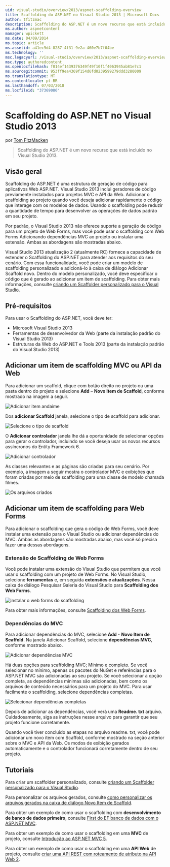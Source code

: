 ```yaml
---
uid: visual-studio/overview/2013/aspnet-scaffolding-overview
title: Scaffolding do ASP.NET no Visual Studio 2013 | Microsoft Docs
author: tfitzmac
description: Scaffolding do ASP.NET é um novo recurso que está incluído no Visual Studio 2013.
ms.author: aspnetcontent
manager: wpickett
ms.date: 04/09/2014
ms.topic: article
ms.assetid: a41ec9d4-8287-4f31-9e2a-460e7b7f04be
ms.technology: ''
msc.legacyurl: /visual-studio/overview/2013/aspnet-scaffolding-overview
msc.type: authoredcontent
ms.openlocfilehash: f014ef1439376349f49f10f1f4063945ab81e7c1
ms.sourcegitcommit: 953ff9ea4369f154d6fd0239599279ddd3280009
ms.translationtype: MT
ms.contentlocale: pt-BR
ms.lasthandoff: 07/03/2018
ms.locfileid: "37369086"
---
```

<a name="aspnet-scaffolding-in-visual-studio-2013"></a>Scaffolding do ASP.NET no Visual Studio 2013
====================
por [Tom FitzMacken](https://github.com/tfitzmac)

> Scaffolding do ASP.NET é um novo recurso que está incluído no Visual Studio 2013.


## <a name="overview"></a>Visão geral

Scaffolding do ASP.NET é uma estrutura de geração de código para aplicativos Web ASP.NET. Visual Studio 2013 inclui geradores de código previamente instalados para projetos MVC e API da Web. Adicionar o scaffolding ao projeto quando você deseja adicionar rapidamente o código que interage com os modelos de dados. Usando o scaffolding pode reduzir a quantidade de tempo para desenvolver as operações de dados padrão em seu projeto.

Por padrão, o Visual Studio 2013 não oferece suporte a geração de código para um projeto de Web Forms, mas você pode usar o scaffolding com Web Forms Adicionando dependências MVC ao projeto ou instalar uma extensão. Ambas as abordagens são mostradas abaixo.

Visual Studio 2013 atualização 2 (atualmente RC) fornece a capacidade de estender o Scaffolding do ASP.NET para atender aos requisitos do seu cenário. Com essa funcionalidade, você pode criar um modelo de scaffolding personalizado e adicioná-lo à caixa de diálogo Adicionar Scaffold novo. Dentro do modelo personalizado, você deve especificar o código que é gerado ao adicionar um item de scaffolding. Para obter mais informações, consulte [criando um Scaffolder personalizado para o Visual Studio](https://go.microsoft.com/fwlink/p/?LinkId=395029).

## <a name="prerequisites"></a>Pré-requisitos

Para usar o Scaffolding do ASP.NET, você deve ter:

- Microsoft Visual Studio 2013
- Ferramentas de desenvolvedor da Web (parte da instalação padrão do Visual Studio 2013)
- Estruturas da Web do ASP.NET e Tools 2013 (parte da instalação padrão do Visual Studio 2013)

## <a name="add-a-scaffolded-item-to-mvc-or-web-api"></a>Adicionar um item de scaffolding MVC ou API da Web

Para adicionar um scaffold, clique com botão direito no projeto ou uma pasta dentro do projeto e selecione **Add** – **Novo Item de Scaffold**, conforme mostrado na imagem a seguir.

![Adicionar item andaime](aspnet-scaffolding-overview/_static/image1.png)

Dos **adicionar Scaffold** janela, selecione o tipo de scaffold para adicionar.

![Selecione o tipo de scaffold](aspnet-scaffolding-overview/_static/image2.png)

O **Adicionar controlador** janela lhe dá a oportunidade de selecionar opções para gerar o controlador, incluindo se você deseja usar os novos recursos assíncronos do Entity Framework 6.

![Adicionar controlador](aspnet-scaffolding-overview/_static/image3.png)

As classes relevantes e as páginas são criadas para seu cenário. Por exemplo, a imagem a seguir mostra o controlador MVC e exibições que foram criadas por meio de scaffolding para uma classe de modelo chamada filmes.

![Os arquivos criados](aspnet-scaffolding-overview/_static/image4.png)

## <a name="add-a-scaffolded-item-to-web-forms"></a>Adicionar um item de scaffolding para Web Forms

Para adicionar o scaffolding que gera o código de Web Forms, você deve instalar uma extensão para o Visual Studio ou adicionar dependências do MVC. Ambas as abordagens são mostradas abaixo, mas você só precisa fazer uma dessas abordagens.

### <a name="web-forms-scaffolding-extension"></a>Extensão de Scaffolding de Web Forms

Você pode instalar uma extensão do Visual Studio que permitem que você usar o scaffolding com um projeto de Web Forms. No Visual Studio, selecione **ferramentas** e, em seguida **extensões e atualizações**. Nessa caixa de diálogo Pesquisar Galeria do Visual Studio para **Scaffolding dos Web Forms**.

![instalar o web forms do scaffolding](aspnet-scaffolding-overview/_static/image5.png)

Para obter mais informações, consulte [Scaffolding dos Web Forms](https://go.microsoft.com/fwlink/p/?LinkId=396478).

### <a name="mvc-dependencies"></a>Dependências do MVC

Para adicionar dependências do MVC, selecione **Add** - **Novo Item de Scaffold**. Na janela Adicionar Scaffold, selecione **dependências MVC**, conforme mostrado abaixo.

![Adicionar dependências MVC](aspnet-scaffolding-overview/_static/image6.png)

Há duas opções para scaffolding MVC; Mínimo e completo. Se você selecionar no mínimo, apenas os pacotes do NuGet e referências para o ASP.NET MVC são adicionadas ao seu projeto. Se você selecionar a opção completa, as dependências mínimas são adicionadas, bem como os arquivos de conteúdo necessários para um projeto do MVC. Para usar facilmente o scaffolding, selecione dependências completas.

![Selecionar dependências completas](aspnet-scaffolding-overview/_static/image7.png)

Depois de adicionar as dependências, você verá uma **Readme. txt** arquivo. Cuidadosamente, siga as instruções nesse arquivo para garantir que seu projeto funcione corretamente.

Quando você tiver concluído as etapas no arquivo readme. txt, você pode adicionar um novo item com Scaffold, conforme mostrado na seção anterior sobre o MVC e API da Web. Os modos de exibição gerados automaticamente e o controlador funcionará corretamente dentro de seu projeto.

## <a name="tutorials"></a>Tutoriais

Para criar um scaffolder personalizado, consulte [criando um Scaffolder personalizado para o Visual Studio](https://go.microsoft.com/fwlink/p/?LinkId=395029).

Para personalizar os arquivos gerados, consulte [como personalizar os arquivos gerados na caixa de diálogo Novo Item de Scaffold](https://blogs.msdn.com/b/webdev/archive/2013/12/26/how-to-customize-the-generated-files-from-the-new-scaffolded-item-dialog.aspx).

Para obter um exemplo de como usar o scaffolding com **desenvolvimento de banco de dados primeiro**, consulte [First do EF banco de dados com o ASP.NET MVC](../../../mvc/overview/getting-started/database-first-development/setting-up-database.md).

Para obter um exemplo de como usar o scaffolding em uma **MVC** de projeto, consulte [Introdução ao ASP.NET MVC 5](../../../mvc/overview/getting-started/introduction/getting-started.md).

Para obter um exemplo de como usar o scaffolding em uma **API Web** de projeto, consulte [criar uma API REST com roteamento de atributo na API Web 2](../../../web-api/overview/web-api-routing-and-actions/create-a-rest-api-with-attribute-routing.md).
